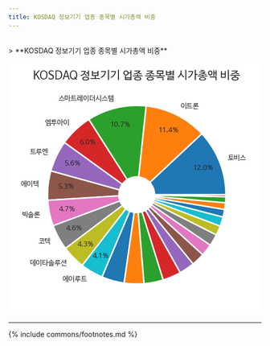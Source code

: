 ```yaml
---
title: KOSDAQ 정보기기 업종 종목별 시가총액 비중
---
```

<br>
> **KOSDAQ 정보기기 업종 종목별 시가총액 비중<a id="pie"></a>**

![294090](images/kosdaq_업종_정보기기_종목.png)

---
{% include commons/footnotes.md %}